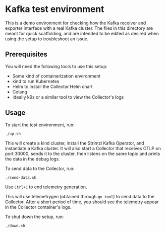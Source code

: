# Kafka test environment

This is a demo environment for checking how the Kafka receiver and exporter
interface with a real Kafka cluster. The files in this directory are meant for
quick scaffolding, and are intended to be edited as desired when using the setup
to troubleshoot an issue.

## Prerequisites

You will need the following tools to use this setup:

* Some kind of containerization environment
* kind to run Kubernetes
* Helm to install the Collector Helm chart
* Golang
* Ideally k9s or a similar tool to view the Collector's logs

## Usage

To start the test environment, run:

```shell
./up.sh
```

This will create a kind cluster, install the Strimzi Kafka Operator, and
instantiate a Kafka cluster. It will also start a Collector that receives OTLP
on port 30000, sends it to the cluster, then listens on the same topic and
prints the data in the debug logs.

To send data to the Collector, run:

```shell
./send-data.sh
```

Use `Ctrl+C` to end telemetry generation.

This will use telemetrygen (obtained through `go tool`) to send data to the
Collector. After a short period of time, you should see the telemetry appear in
the Collector container's logs.

To shut down the setup, run:

```shell
./down.sh
```

